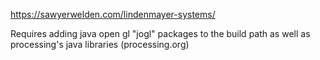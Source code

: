 https://sawyerwelden.com/lindenmayer-systems/

Requires adding java open gl "jogl" packages to the build path as well as processing's java libraries (processing.org)
